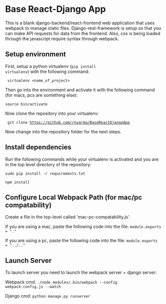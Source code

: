 <h1>Base React-Django App</h1>
This is a blank django-backend/react-frontend web application that uses webpack to manage static files. Django-rest-framework is setup so that you can make API requests for data from the frontend. Also, css is being loaded through the javascript require syntax through webpack.

<h2>Setup environment</h2>

First, setup a python virtualenv (<code>pip install virtualenv</code>) with the following command:

<code> virtualenv <name_of_project></code>

Then go into the environment and activate it with the following command (for macs, pcs are something else):

<code>source bin/activate</code>

Now clone the repository into your virtualenv:

<code> git clone https://github.com/rnvarma/BaseReactDjangoApp</code>

Now change into the repository folder for the next steps.

<h2>Install dependencies</h2>

Run the following commands while your virtualenv is activated and you are in the top level directory of the repository:

<code>sudo pip install -r requirements.txt</code>

<code>npm install</code>

<h2>Configure Local Webpack Path (for mac/pc compatability)</h2>

Create a file in the top-level called 'mac-pc-compatability.js'.

If you are using a mac, paste the following code into the file: <code>module.exports = "."</code>

If you are using a pc, paste the following code into the file: <code>module.exports = "../.."</code>

<h2>Launch Server</h2>

To launch server you need to launch the webpack server + django server:

Webpack cmd: 
<code>./node_modules/.bin/webpack --config webpack.config.js --watch</code>

Django cmd: 
<code>python manage.py runserver</code>

